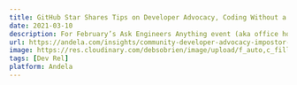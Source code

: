```yaml
---
title: GitHub Star Shares Tips on Developer Advocacy, Coding Without a Degree, and Imposter Syndrome
date: 2021-03-10
description: For February’s Ask Engineers Anything event (aka office hours for our engineer community), I invited GitHub Star and community favorite, Debbie O’Brien, to share her experience as a woman in tech who is making a huge difference in the ecosystem.
url: https://andela.com/insights/community-developer-advocacy-impostor-syndrome/
image: https://res.cloudinary.com/debsobrien/image/upload/f_auto,c_fill,g_auto,e_sharpen/v1615392668/debbie.codes/featured-posts/ask-engineers-anything_m3vmrk.jpg
tags: [Dev Rel]
platform: Andela
---
```

